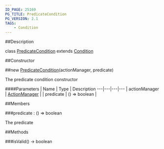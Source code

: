 ```yaml
---
ID_PAGE: 25169
PG_TITLE: PredicateCondition
PG_VERSION: 2.1
TAGS:
    - Condition
---
```

##Description

class [PredicateCondition](/classes/2.2-alpha/PredicateCondition) extends [Condition](/classes/2.2-alpha/Condition)



##Constructor

##new [PredicateCondition](/classes/2.2-alpha/PredicateCondition)(actionManager, predicate)

The predicate condition constructor

####Parameters
 | Name | Type | Description
---|---|---|---
 | actionManager | [ActionManager](/classes/2.2-alpha/ActionManager) | 
 | predicate | () =&gt; boolean | 

##Members

###predicate : () =&gt; boolean

The predicate

##Methods

###isValid() &rarr; boolean


